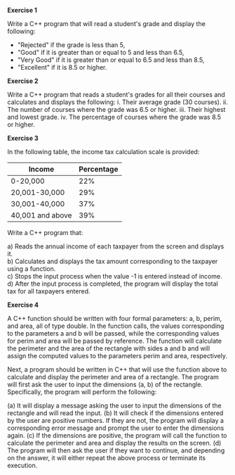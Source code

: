 **Exercise 1**

Write a C++ program that will read a student's grade and display the following:
- "Rejected" if the grade is less than 5,
- "Good" if it is greater than or equal to 5 and less than 6.5,
- "Very Good" if it is greater than or equal to 6.5 and less than 8.5,
- "Excellent" if it is 8.5 or higher.

**Exercise 2**

Write a C++ program that reads a student's grades for all their courses and calculates and displays the following:
  i. Their average grade (30 courses).
  ii. The number of courses where the grade was 6.5 or higher.
  iii. Their highest and lowest grade.
  iv. The percentage of courses where the grade was 8.5 or higher.

**Exercise 3**

In the following table, the income tax calculation scale is provided:

| Income              | Percentage |
|---------------------|------------|
| 0-20,000            | 22%        |
| 20,001-30,000       | 29%        |
| 30,001-40,000       | 37%        |
| 40,001 and above    | 39%        |

Write a C++ program that:

a) Reads the annual income of each taxpayer from the screen and displays it.  
b) Calculates and displays the tax amount corresponding to the taxpayer using a function.  
c) Stops the input process when the value -1 is entered instead of income.  
d) After the input process is completed, the program will display the total tax for all taxpayers entered.

**Exercise 4**

A C++ function should be written with four formal parameters: a, b, perim, and area, all of type double. In the function calls, the values corresponding to the parameters a and b will be passed, while the corresponding values for perim and area will be passed by reference. The function will calculate the perimeter and the area of the rectangle with sides a and b and will assign the computed values to the parameters perim and area, respectively.

Next, a program should be written in C++ that will use the function above to calculate and display the perimeter and area of a rectangle. The program will first ask the user to input the dimensions (a, b) of the rectangle. Specifically, the program will perform the following:

(a) It will display a message asking the user to input the dimensions of the rectangle and will read the input.
(b) It will check if the dimensions entered by the user are positive numbers. If they are not, the program will display a corresponding error message and prompt the user to enter the dimensions again.
(c) If the dimensions are positive, the program will call the function to calculate the perimeter and area and display the results on the screen.
(d) The program will then ask the user if they want to continue, and depending on the answer, it will either repeat the above process or terminate its execution.

